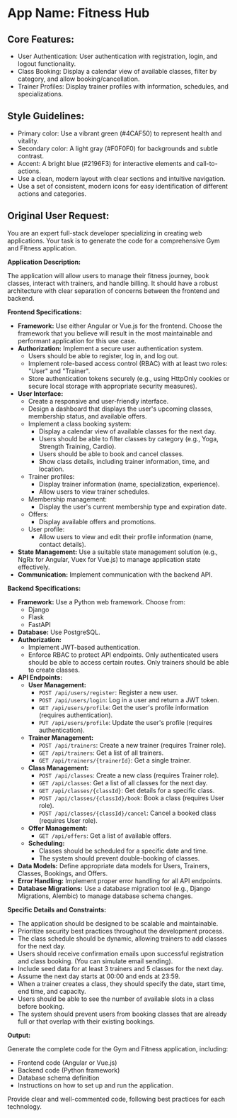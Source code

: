 # **App Name**: Fitness Hub

## Core Features:

- User Authentication: User authentication with registration, login, and logout functionality.
- Class Booking: Display a calendar view of available classes, filter by category, and allow booking/cancellation.
- Trainer Profiles: Display trainer profiles with information, schedules, and specializations.

## Style Guidelines:

- Primary color: Use a vibrant green (#4CAF50) to represent health and vitality.
- Secondary color: A light gray (#F0F0F0) for backgrounds and subtle contrast.
- Accent: A bright blue (#2196F3) for interactive elements and call-to-actions.
- Use a clean, modern layout with clear sections and intuitive navigation.
- Use a set of consistent, modern icons for easy identification of different actions and categories.

## Original User Request:
You are an expert full-stack developer specializing in creating web applications. Your task is to generate the code for a comprehensive Gym and Fitness application.

**Application Description:**

The application will allow users to manage their fitness journey, book classes, interact with trainers, and handle billing. It should have a robust architecture with clear separation of concerns between the frontend and backend.

**Frontend Specifications:**

* **Framework:** Use either Angular or Vue.js for the frontend. Choose the framework that you believe will result in the most maintainable and performant application for this use case.
* **Authorization:** Implement a secure user authentication system.
    * Users should be able to register, log in, and log out.
    * Implement role-based access control (RBAC) with at least two roles: "User" and "Trainer".
    * Store authentication tokens securely (e.g., using HttpOnly cookies or secure local storage with appropriate security measures).
* **User Interface:**
    * Create a responsive and user-friendly interface.
    * Design a dashboard that displays the user's upcoming classes, membership status, and available offers.
    * Implement a class booking system:
        * Display a calendar view of available classes for the next day.
        * Users should be able to filter classes by category (e.g., Yoga, Strength Training, Cardio).
        * Users should be able to book and cancel classes.
        * Show class details, including trainer information, time, and location.
    * Trainer profiles:
        * Display trainer information (name, specialization, experience).
        * Allow users to view trainer schedules.
    * Membership management:
        * Display the user's current membership type and expiration date.
    * Offers:
        * Display available offers and promotions.
    * User profile:
        * Allow users to view and edit their profile information (name, contact details).
* **State Management:** Use a suitable state management solution (e.g., NgRx for Angular, Vuex for Vue.js) to manage application state effectively.
* **Communication:** Implement communication with the backend API.

**Backend Specifications:**

* **Framework:** Use a Python web framework. Choose from:
    * Django
    * Flask
    * FastAPI
* **Database:** Use PostgreSQL.
* **Authorization:**
    * Implement JWT-based authentication.
    * Enforce RBAC to protect API endpoints. Only authenticated users should be able to access certain routes. Only trainers should be able to create classes.
* **API Endpoints:**
    * **User Management:**
        * `POST /api/users/register`: Register a new user.
        * `POST /api/users/login`: Log in a user and return a JWT token.
        * `GET /api/users/profile`: Get the user's profile information (requires authentication).
        * `PUT /api/users/profile`: Update the user's profile (requires authentication).
    * **Trainer Management:**
        * `POST /api/trainers`: Create a new trainer (requires Trainer role).
        * `GET /api/trainers`: Get a list of all trainers.
        * `GET /api/trainers/{trainerId}`: Get a single trainer.
    * **Class Management:**
        * `POST /api/classes`: Create a new class (requires Trainer role).
        * `GET /api/classes`: Get a list of all classes for the next day.
        * `GET /api/classes/{classId}`: Get details for a specific class.
        * `POST /api/classes/{classId}/book`: Book a class (requires User role).
        * `POST /api/classes/{classId}/cancel`: Cancel a booked class (requires User role).
    * **Offer Management:**
        * `GET /api/offers`: Get a list of available offers.
    * **Scheduling:**
        * Classes should be scheduled for a specific date and time.
        * The system should prevent double-booking of classes.
* **Data Models:** Define appropriate data models for Users, Trainers, Classes, Bookings, and Offers.
* **Error Handling:** Implement proper error handling for all API endpoints.
* **Database Migrations:** Use a database migration tool (e.g., Django Migrations, Alembic) to manage database schema changes.

**Specific Details and Constraints:**

* The application should be designed to be scalable and maintainable.
* Prioritize security best practices throughout the development process.
* The class schedule should be dynamic, allowing trainers to add classes for the next day.
* Users should receive confirmation emails upon successful registration and class booking. (You can simulate email sending).
* Include seed data for at least 3 trainers and 5 classes for the next day.
* Assume the next day starts at 00:00 and ends at 23:59.
* When a trainer creates a class, they should specify the date, start time, end time, and capacity.
* Users should be able to see the number of available slots in a class before booking.
* The system should prevent users from booking classes that are already full or that overlap with their existing bookings.

**Output:**

Generate the complete code for the Gym and Fitness application, including:

* Frontend code (Angular or Vue.js)
* Backend code (Python framework)
* Database schema definition
* Instructions on how to set up and run the application.

Provide clear and well-commented code, following best practices for each technology.
  